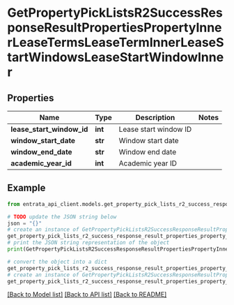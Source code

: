 # GetPropertyPickListsR2SuccessResponseResultPropertiesPropertyInnerLeaseTermsLeaseTermInnerLeaseStartWindowsLeaseStartWindowInner


## Properties

Name | Type | Description | Notes
------------ | ------------- | ------------- | -------------
**lease_start_window_id** | **int** | Lease start window ID | 
**window_start_date** | **str** | Window start date | 
**window_end_date** | **str** | Window end date | 
**academic_year_id** | **int** | Academic year ID | 

## Example

```python
from entrata_api_client.models.get_property_pick_lists_r2_success_response_result_properties_property_inner_lease_terms_lease_term_inner_lease_start_windows_lease_start_window_inner import GetPropertyPickListsR2SuccessResponseResultPropertiesPropertyInnerLeaseTermsLeaseTermInnerLeaseStartWindowsLeaseStartWindowInner

# TODO update the JSON string below
json = "{}"
# create an instance of GetPropertyPickListsR2SuccessResponseResultPropertiesPropertyInnerLeaseTermsLeaseTermInnerLeaseStartWindowsLeaseStartWindowInner from a JSON string
get_property_pick_lists_r2_success_response_result_properties_property_inner_lease_terms_lease_term_inner_lease_start_windows_lease_start_window_inner_instance = GetPropertyPickListsR2SuccessResponseResultPropertiesPropertyInnerLeaseTermsLeaseTermInnerLeaseStartWindowsLeaseStartWindowInner.from_json(json)
# print the JSON string representation of the object
print(GetPropertyPickListsR2SuccessResponseResultPropertiesPropertyInnerLeaseTermsLeaseTermInnerLeaseStartWindowsLeaseStartWindowInner.to_json())

# convert the object into a dict
get_property_pick_lists_r2_success_response_result_properties_property_inner_lease_terms_lease_term_inner_lease_start_windows_lease_start_window_inner_dict = get_property_pick_lists_r2_success_response_result_properties_property_inner_lease_terms_lease_term_inner_lease_start_windows_lease_start_window_inner_instance.to_dict()
# create an instance of GetPropertyPickListsR2SuccessResponseResultPropertiesPropertyInnerLeaseTermsLeaseTermInnerLeaseStartWindowsLeaseStartWindowInner from a dict
get_property_pick_lists_r2_success_response_result_properties_property_inner_lease_terms_lease_term_inner_lease_start_windows_lease_start_window_inner_from_dict = GetPropertyPickListsR2SuccessResponseResultPropertiesPropertyInnerLeaseTermsLeaseTermInnerLeaseStartWindowsLeaseStartWindowInner.from_dict(get_property_pick_lists_r2_success_response_result_properties_property_inner_lease_terms_lease_term_inner_lease_start_windows_lease_start_window_inner_dict)
```
[[Back to Model list]](../README.md#documentation-for-models) [[Back to API list]](../README.md#documentation-for-api-endpoints) [[Back to README]](../README.md)


